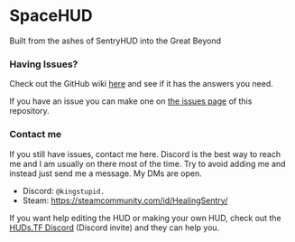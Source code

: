 # SpaceHUD
Built from the ashes of SentryHUD into the Great Beyond

### Having Issues?
Check out the GitHub wiki [here](https://github.com/BingBongBonky/SpaceHUD/wiki) and see if it has the answers you need.

If you have an issue you can make one on [the issues page](https://github.com/BingBongBonky/SpaceHUD/issues/new) of this repository.

### Contact me
If you still have issues, contact me here. Discord is the best way to reach me and I am usually on there most of the time. Try to avoid adding me and instead just send me a message. My DMs are open.

- Discord: `@kingstupid.`
- Steam: https://steamcommunity.com/id/HealingSentry/

If you want help editing the HUD or making your own HUD, check out the [HUDs.TF Discord](https://discord.gg/HqexTr7Tas) (Discord invite) and they can help you.
